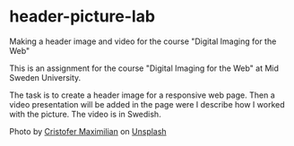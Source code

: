 # header-picture-lab
Making a header image and video for the course "Digital Imaging for the Web"

This is an assignment for the course "Digital Imaging for the Web" at Mid Sweden University.

The task is to create a header image for a responsive web page. Then a video presentation will be added in the page were I describe
  how I worked with the picture. The video is in Swedish.
  

  Photo by <a href="https://unsplash.com/@cristofer?utm_source=unsplash&utm_medium=referral&utm_content=creditCopyText">Cristofer Maximilian</a> on <a href="https://unsplash.com/s/photos/digital-design?utm_source=unsplash&utm_medium=referral&utm_content=creditCopyText">Unsplash</a>
